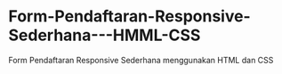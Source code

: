 # Form-Pendaftaran-Responsive-Sederhana---HMML-CSS
Form Pendaftaran Responsive Sederhana menggunakan HTML dan CSS
